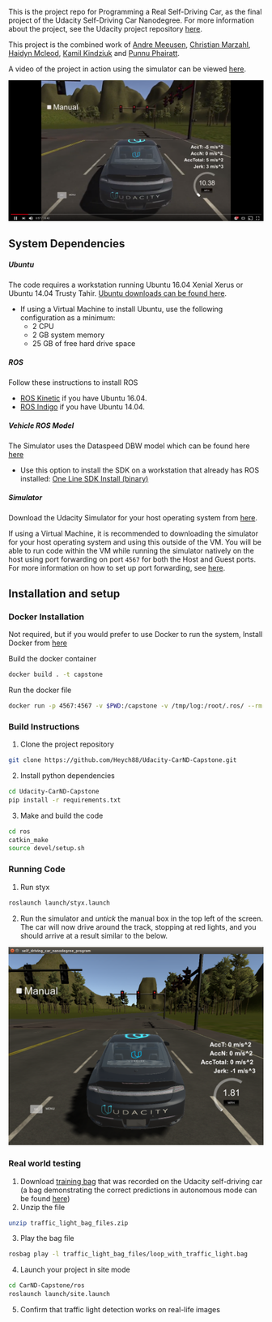 This is the project repo for Programming a Real Self-Driving Car, as  the final project of the Udacity Self-Driving Car Nanodegree. For more information about the project, see the Udacity project repository [here](https://github.com/udacity/CarND-Capstone).

This project is the combined work of [Andre Meeusen](https://github.com/meeuw007), [Christian Marzahl](https://github.com/ChristianMarzahl), [Haidyn Mcleod](https://github.com/Heych88), [Kamil Kindziuk](https://github.com/kamil0123) and [Punnu Phairatt](https://github.com/LukePhairatt).

A video of the project in action using the simulator can be viewed [here](https://youtu.be/5LJfvmMQwCw).

 [![Capstone project in simulator action](imgs/video.png)](https://youtu.be/5LJfvmMQwCw)


## System Dependencies
##### Ubuntu
The code requires a workstation running Ubuntu 16.04 Xenial Xerus or Ubuntu 14.04 Trusty Tahir. [Ubuntu downloads can be found here](https://www.ubuntu.com/download/desktop).
* If using a Virtual Machine to install Ubuntu, use the following configuration as a minimum:
  * 2 CPU
  * 2 GB system memory
  * 25 GB of free hard drive space

##### ROS
Follow these instructions to install ROS
  * [ROS Kinetic](http://wiki.ros.org/kinetic/Installation/Ubuntu) if you have Ubuntu 16.04.
  * [ROS Indigo](http://wiki.ros.org/indigo/Installation/Ubuntu) if you have Ubuntu 14.04.

##### Vehicle ROS Model
The Simulator uses the Dataspeed DBW model which can be found here [here](https://bitbucket.org/DataspeedInc/dbw_mkz_ros)
  * Use this option to install the SDK on a workstation that already has ROS installed: [One Line SDK Install (binary)](https://bitbucket.org/DataspeedInc/dbw_mkz_ros/src/81e63fcc335d7b64139d7482017d6a97b405e250/ROS_SETUP.md?fileviewer=file-view-default)

##### Simulator
Download the Udacity Simulator for your host operating system from [here](https://github.com/udacity/CarND-Capstone/releases/tag/v1.2).

If using a Virtual Machine, it is recommended to downloading the simulator for your host operating system and using this outside of the VM. You will be able to run code within the VM while running the simulator natively on the host using port forwarding on port `4567` for both the Host and Guest ports. For more information on how to set up port forwarding, see  [here](https://www.howtogeek.com/122641/how-to-forward-ports-to-a-virtual-machine-and-use-it-as-a-server/).

## Installation and setup
### Docker Installation
Not required, but if you would prefer to use Docker to run the system, Install Docker from [here](https://docs.docker.com/engine/installation/)

Build the docker container
```bash
docker build . -t capstone
```

Run the docker file
```bash
docker run -p 4567:4567 -v $PWD:/capstone -v /tmp/log:/root/.ros/ --rm -it capstone
```

### Build Instructions

1. Clone the project repository
```bash
git clone https://github.com/Heych88/Udacity-CarND-Capstone.git
```

2. Install python dependencies
```bash
cd Udacity-CarND-Capstone
pip install -r requirements.txt
```
3. Make and build the code
```bash
cd ros
catkin_make
source devel/setup.sh
```

### Running Code

1. Run styx
```bash
roslaunch launch/styx.launch
```

2. Run the simulator and *untick* the manual box in the top left of the screen. The car will now drive around the track, stopping at red lights, and you should arrive at a result similar to the below.

![Simulator running](imgs/simulator.png)

### Real world testing
1. Download [training bag](https://drive.google.com/file/d/0B2_h37bMVw3iYkdJTlRSUlJIamM/view?usp=sharing) that was recorded on the Udacity self-driving car (a bag demonstrating the correct predictions in autonomous mode can be found [here](https://drive.google.com/open?id=0B2_h37bMVw3iT0ZEdlF4N01QbHc))
2. Unzip the file
```bash
unzip traffic_light_bag_files.zip
```
3. Play the bag file
```bash
rosbag play -l traffic_light_bag_files/loop_with_traffic_light.bag
```
4. Launch your project in site mode
```bash
cd CarND-Capstone/ros
roslaunch launch/site.launch
```
5. Confirm that traffic light detection works on real-life images
